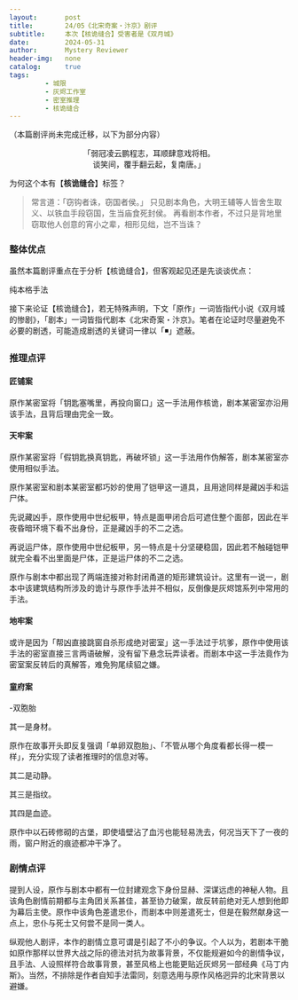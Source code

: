 ```yaml
---
layout:       post
title:        24/05《北宋奇案・汴京》剧评
subtitle:     本次【核诡缝合】受害者是《双月城》
date:         2024-05-31
author:       Mystery Reviewer
header-img:   none
catalog:      true
tags:
         - 城限
         - 灰烬工作室
         - 密室推理
         - 核诡缝合
---
```

（本篇剧评尚未完成迁移，以下为部分内容）

<p style="text-align:center">「弱冠凌云鹏程志，耳顺肆意戏将相。<br>谈笑间，覆手翻云起，复南唐。」<br></p>

为何这个本有【**核诡缝合**】标签？

> 常言道：「窃钩者诛，窃国者侯。」
> 只见剧本角色，大明王辅等人皆舍生取义、以铁血手段窃国，生当庙食死封侯。
> 再看剧本作者，不过只是背地里窃取他人创意的宵小之辈，相形见绌，岂不当诛？

### 整体优点

虽然本篇剧评重点在于分析【核诡缝合】，但客观起见还是先谈谈优点：

纯本格手法

接下来论证【核诡缝合】，若无特殊声明，下文「原作」一词皆指代小说《双月城的惨剧》，「剧本」一词皆指代剧本《北宋奇案・汴京》。笔者在论证时尽量避免不必要的剧透，可能造成剧透的关键词一律以「◾」遮蔽。

### 推理点评

#### 匠铺案

原作某密室将「钥匙塞嘴里，再投向窗口」这一手法用作核诡，剧本某密室亦沿用该手法，且背后理由完全一致。

#### 天牢案

原作某密室将「假钥匙换真钥匙，再破坏锁」这一手法用作伪解答，剧本某密室亦使用相似手法。

原作某密室和剧本某密室都巧妙的使用了铠甲这一道具，且用途同样是藏凶手和运尸体。

先说藏凶手，原作使用中世纪板甲，特点是面甲闭合后可遮住整个面部，因此在半夜昏暗环境下看不出身份，正是藏凶手的不二之选。

再说运尸体，原作使用中世纪板甲，另一特点是十分坚硬稳固，因此若不触碰铠甲就完全看不出里面是尸体，正是运尸体的不二之选。

原作与剧本中都出现了两端连接对称封闭甬道的矩形建筑设计。这里有一说一，剧本中该建筑结构所涉及的诡计与原作手法并不相似，反倒像是灰烬馆系列中常用的手法。

#### 地牢案

或许是因为「帮凶直接跳窗自杀形成绝对密室」这一手法过于坑爹，原作中使用该手法的密室直接三言两语破解，没有留下悬念玩弄读者。而剧本中这一手法竟作为密室案反转后的真解答，难免狗尾续貂之嫌。

#### 童府案

-双胞胎

其一是身材。

原作在故事开头即反复强调「单卵双胞胎」、「不管从哪个角度看都长得一模一样」，充分实现了读者推理时的信息对等。

其二是动静。

其三是指纹。

其四是血迹。

原作中以石砖修砌的古堡，即使墙壁沾了血污也能轻易洗去，何况当天下了一夜的雨，窗户附近的痕迹都冲干净了。

### 剧情点评

提到人设，原作与剧本中都有一位封建观念下身份显赫、深谋远虑的神秘人物。且该角色剧情前期都与主角团关系甚佳，甚至协力破案，故反转前绝对无人想到他即为幕后主使。原作中该角色差遣忠仆，而剧本中则差遣死士，但是在毅然献身这一点上，忠仆与死士又何尝不是同一类人。

纵观他人剧评，本作的剧情立意可谓是引起了不小的争议。个人以为，若剧本干脆如原作那样以世界大战之际的德法对抗为故事背景，不仅能规避如今的剧情争议，且手法、人设照样符合故事背景，甚至风格上也能更贴近灰烬另一部经典《马丁内斯》。当然，不排除是作者自知手法雷同，刻意选用与原作风格迥异的北宋背景以避嫌。

